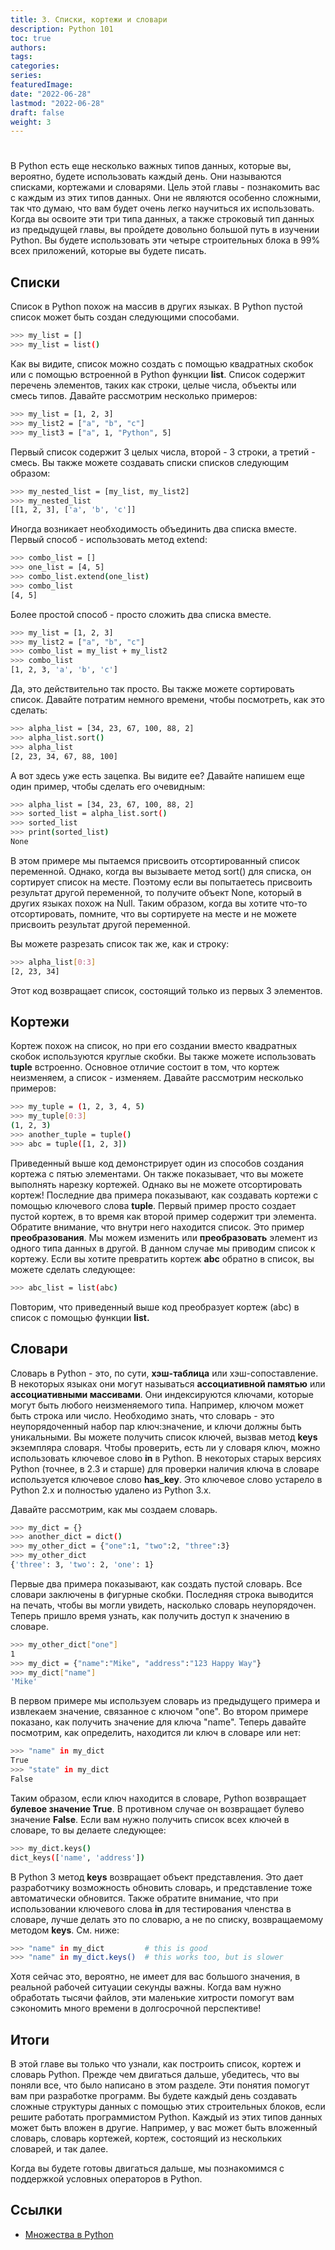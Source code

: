 ```yaml
---
title: 3. Списки, кортежи и словари
description: Python 101
toc: true
authors:
tags:
categories:
series:
featuredImage:
date: "2022-06-28"
lastmod: "2022-06-28"
draft: false
weight: 3
---
```


# 

В Python есть еще несколько важных типов данных, которые вы, вероятно, будете использовать каждый день. Они называются списками, кортежами и словарями. Цель этой главы - познакомить вас с каждым из этих типов данных. Они не являются особенно сложными, так что думаю, что вам будет очень легко научиться их использовать. Когда вы освоите эти три типа данных, а также строковый тип данных из предыдущей главы, вы пройдете довольно большой путь в изучении Python. Вы будете использовать эти четыре строительных блока в 99% всех приложений, которые вы будете писать.

## Списки

Список в Python похож на массив в других языках. В Python пустой список может быть создан следующими способами.

```sh
>>> my_list = []
>>> my_list = list()
```
Как вы видите, список можно создать с помощью квадратных скобок или с помощью встроенной в Python функции **list**. Список содержит перечень элементов, таких как строки, целые числа, объекты или смесь типов. Давайте рассмотрим несколько примеров:

```sh
>>> my_list = [1, 2, 3]
>>> my_list2 = ["a", "b", "c"]
>>> my_list3 = ["a", 1, "Python", 5]
```
Первый список содержит 3 целых числа, второй - 3 строки, а третий - смесь. Вы также можете создавать списки списков следующим образом:

```sh
>>> my_nested_list = [my_list, my_list2]
>>> my_nested_list
[[1, 2, 3], ['a', 'b', 'c']]
```
Иногда возникает необходимость объединить два списка вместе. Первый способ - использовать метод extend:

```sh
>>> combo_list = []
>>> one_list = [4, 5]
>>> combo_list.extend(one_list)
>>> combo_list
[4, 5]
```

Более простой способ - просто сложить два списка вместе.

```sh
>>> my_list = [1, 2, 3]
>>> my_list2 = ["a", "b", "c"]
>>> combo_list = my_list + my_list2
>>> combo_list
[1, 2, 3, 'a', 'b', 'c']
```
Да, это действительно так просто. Вы также можете сортировать список. Давайте потратим немного времени, чтобы посмотреть, как это сделать:

```sh
>>> alpha_list = [34, 23, 67, 100, 88, 2]
>>> alpha_list.sort()
>>> alpha_list
[2, 23, 34, 67, 88, 100]
```
А вот здесь уже есть зацепка. Вы видите ее? Давайте напишем еще один пример, чтобы сделать его очевидным:

```sh
>>> alpha_list = [34, 23, 67, 100, 88, 2]
>>> sorted_list = alpha_list.sort()
>>> sorted_list
>>> print(sorted_list)
None
```
В этом примере мы пытаемся присвоить отсортированный список переменной. Однако, когда вы вызываете метод sort() для списка, он сортирует список на месте. Поэтому если вы попытаетесь присвоить результат другой переменной, то получите объект None, который в других языках похож на Null. Таким образом, когда вы хотите что-то отсортировать, помните, что вы сортируете на месте и не можете присвоить результат другой переменной.

Вы можете разрезать список так же, как и строку:

```sh
>>> alpha_list[0:3]
[2, 23, 34]
```
Этот код возвращает список, состоящий только из первых 3 элементов.

## Кортежи

Кортеж похож на список, но при его создании вместо квадратных скобок используются круглые скобки. Вы также можете использовать **tuple** встроенно. Основное отличие состоит в том, что кортеж неизменяем, а список - изменяем. Давайте рассмотрим несколько примеров:

```sh
>>> my_tuple = (1, 2, 3, 4, 5)
>>> my_tuple[0:3]
(1, 2, 3)
>>> another_tuple = tuple()
>>> abc = tuple([1, 2, 3])
```
Приведенный выше код демонстрирует один из способов создания кортежа с пятью элементами. Он также показывает, что вы можете выполнять нарезку кортежей. Однако вы не можете отсортировать кортеж! Последние два примера показывают, как создавать кортежи с помощью ключевого слова **tuple**. Первый пример просто создает пустой кортеж, в то время как второй пример содержит три элемента. Обратите внимание, что внутри него находится список. Это пример **преобразования**. Мы можем изменить или **преобразовать** элемент из одного типа данных в другой. В данном случае мы приводим список к кортежу. Если вы хотите превратить кортеж **abc** обратно в список, вы можете сделать следующее:

```sh
>>> abc_list = list(abc)
```
Повторим, что приведенный выше код преобразует кортеж (abc) в список с помощью функции **list.**

## Словари

Словарь в Python - это, по сути, **хэш-таблица** или хэш-сопоставление. В некоторых языках они могут называться **ассоциативной памятью** или **ассоциативными массивами**. Они индексируются ключами, которые могут быть любого неизменяемого типа. Например, ключом может быть строка или число. Необходимо знать, что словарь - это неупорядоченный набор пар ключ:значение, и ключи должны быть уникальными. Вы можете получить список ключей, вызвав метод **keys** экземпляра словаря. Чтобы проверить, есть ли у словаря ключ, можно использовать ключевое слово **in** в Python. В некоторых старых версиях Python (точнее, в 2.3 и старше) для проверки наличия ключа в словаре используется ключевое слово **has_key**. Это ключевое слово устарело в Python 2.x и полностью удалено из Python 3.x.

Давайте рассмотрим, как мы создаем словарь.

```sh
>>> my_dict = {}
>>> another_dict = dict()
>>> my_other_dict = {"one":1, "two":2, "three":3}
>>> my_other_dict
{'three': 3, 'two': 2, 'one': 1}
```
Первые два примера показывают, как создать пустой словарь. Все словари заключены в фигурные скобки. Последняя строка выводится на печать, чтобы вы могли увидеть, насколько словарь неупорядочен. Теперь пришло время узнать, как получить доступ к значению в словаре.

```sh
>>> my_other_dict["one"]
1
>>> my_dict = {"name":"Mike", "address":"123 Happy Way"}
>>> my_dict["name"]
'Mike'
```
В первом примере мы используем словарь из предыдущего примера и извлекаем значение, связанное с ключом "one". Во втором примере показано, как получить значение для ключа "name". Теперь давайте посмотрим, как определить, находится ли ключ в словаре или нет:

```sh
>>> "name" in my_dict
True
>>> "state" in my_dict
False
```
Таким образом, если ключ находится в словаре, Python возвращает **булевое значение True**. В противном случае он возвращает булево значение **False**. Если вам нужно получить список всех ключей в словаре, то вы делаете следующее:

```sh
>>> my_dict.keys()
dict_keys(['name', 'address'])
```
В Python 3 метод **keys**  возвращает объект представления. Это дает разработчику возможность обновить словарь, и представление тоже автоматически обновится. Также обратите внимание, что при использовании ключевого слова **in** для тестирования членства в словаре, лучше делать это по словарю, а не по списку, возвращаемому методом **keys**. См. ниже:

```sh
>>> "name" in my_dict         # this is good
>>> "name" in my_dict.keys()  # this works too, but is slower
```
Хотя сейчас это, вероятно, не имеет для вас большого значения, в реальной рабочей ситуации секунды важны. Когда вам нужно обработать тысячи файлов, эти маленькие хитрости помогут вам сэкономить много времени в долгосрочной перспективе!

## Итоги

В этой главе вы только что узнали, как построить список, кортеж и словарь Python. Прежде чем двигаться дальше, убедитесь, что вы поняли все, что было написано в этом разделе. Эти понятия помогут вам при разработке программ. Вы будете каждый день создавать сложные структуры данных с помощью этих строительных блоков, если решите работать программистом Python. Каждый из этих типов данных может быть вложен в другие. Например, у вас может быть вложенный словарь, словарь кортежей, кортеж, состоящий из нескольких словарей, и так далее.

Когда вы будете готовы двигаться дальше, мы познакомимся с поддержкой условных операторов в Python.

## Ссылки

- [Множества в Python](https://habr.com/ru/company/wunderfund/blog/693592/)
